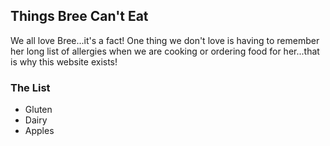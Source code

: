 ## Things Bree Can't Eat

We all love Bree...it's a fact!  One thing we don't love is having to remember her long list of allergies when we are cooking or ordering food for her...that is why this website exists!

### The List

* Gluten
* Dairy
* Apples
